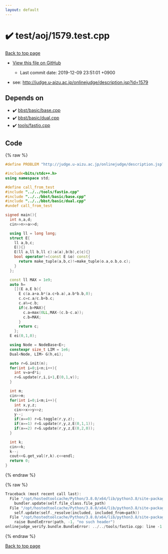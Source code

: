 ```yaml
---
layout: default
---
```


<!-- mathjax config similar to math.stackexchange -->
<script type="text/javascript" async
  src="https://cdnjs.cloudflare.com/ajax/libs/mathjax/2.7.5/MathJax.js?config=TeX-MML-AM_CHTML">
</script>
<script type="text/x-mathjax-config">
  MathJax.Hub.Config({
    TeX: { equationNumbers: { autoNumber: "AMS" }},
    tex2jax: {
      inlineMath: [ ['$','$'] ],
      processEscapes: true
    },
    "HTML-CSS": { matchFontHeight: false },
    displayAlign: "left",
    displayIndent: "2em"
  });
</script>

<script type="text/javascript" src="https://cdnjs.cloudflare.com/ajax/libs/jquery/3.4.1/jquery.min.js"></script>
<script src="https://cdn.jsdelivr.net/npm/jquery-balloon-js@1.1.2/jquery.balloon.min.js" integrity="sha256-ZEYs9VrgAeNuPvs15E39OsyOJaIkXEEt10fzxJ20+2I=" crossorigin="anonymous"></script>
<script type="text/javascript" src="../../../assets/js/copy-button.js"></script>
<link rel="stylesheet" href="../../../assets/css/copy-button.css" />


# :heavy_check_mark: test/aoj/1579.test.cpp

<a href="../../../index.html">Back to top page</a>

* <a href="{{ site.github.repository_url }}/blob/master/test/aoj/1579.test.cpp">View this file on GitHub</a>
    - Last commit date: 2019-12-09 23:51:01 +0900


* see: <a href="http://judge.u-aizu.ac.jp/onlinejudge/description.jsp?id=1579">http://judge.u-aizu.ac.jp/onlinejudge/description.jsp?id=1579</a>


## Depends on

* :heavy_check_mark: <a href="../../../library/bbst/basic/base.cpp.html">bbst/basic/base.cpp</a>
* :heavy_check_mark: <a href="../../../library/bbst/basic/dual.cpp.html">bbst/basic/dual.cpp</a>
* :heavy_check_mark: <a href="../../../library/tools/fastio.cpp.html">tools/fastio.cpp</a>


## Code

<a id="unbundled"></a>
{% raw %}
```cpp
#define PROBLEM "http://judge.u-aizu.ac.jp/onlinejudge/description.jsp?id=1579"

#include<bits/stdc++.h>
using namespace std;

#define call_from_test
#include "../../tools/fastio.cpp"
#include "../../bbst/basic/base.cpp"
#include "../../bbst/basic/dual.cpp"
#undef call_from_test

signed main(){
  int n,a,d;
  cin>>n>>a>>d;

  using ll = long long;
  struct E{
    ll a,b,c;
    E(){}
    E(ll a,ll b,ll c):a(a),b(b),c(c){}
    bool operator!=(const E &o) const{
      return make_tuple(a,b,c)!=make_tuple(o.a,o.b,o.c);
    }
  };

  const ll MAX = 1e9;
  auto h=
    [](E a,E b){
      E c(a.a+a.b*(a.c+b.a),a.b*b.b,0);
      c.c=c.a/c.b+b.c;
      c.a%=c.b;
      if(c.b>MAX){
        c.a=max(0LL,MAX-(c.b-c.a));
        c.b=MAX;
      }
      return c;
    };
  E ei(0,1,0);

  using Node = NodeBase<E>;
  constexpr size_t LIM = 1e6;
  Dual<Node, LIM> G(h,ei);

  auto r=G.init(n);
  for(int i=0;i<n;i++){
    int v=a+d*i;
    r=G.update(r,i,i+1,E(0,1,v));
  }

  int m;
  cin>>m;
  for(int i=0;i<m;i++){
    int x,y,z;
    cin>>x>>y>>z;
    y--;
    if(x==0) r=G.toggle(r,y,z);
    if(x==1) r=G.update(r,y,z,E(0,1,1));
    if(x==2) r=G.update(r,y,z,E(0,2,0));
  }

  int k;
  cin>>k;
  k--;
  cout<<G.get_val(r,k).c<<endl;
  return 0;
}

```
{% endraw %}

<a id="bundled"></a>
{% raw %}
```cpp
Traceback (most recent call last):
  File "/opt/hostedtoolcache/Python/3.8.0/x64/lib/python3.8/site-packages/onlinejudge_verify/docs.py", line 345, in write_contents
    bundler.update(self.file_class.file_path)
  File "/opt/hostedtoolcache/Python/3.8.0/x64/lib/python3.8/site-packages/onlinejudge_verify/bundle.py", line 156, in update
    self.update(self._resolve(included, included_from=path))
  File "/opt/hostedtoolcache/Python/3.8.0/x64/lib/python3.8/site-packages/onlinejudge_verify/bundle.py", line 54, in _resolve
    raise BundleError(path, -1, "no such header")
onlinejudge_verify.bundle.BundleError: ../../tools/fastio.cpp: line -1: no such header

```
{% endraw %}

<a href="../../../index.html">Back to top page</a>

